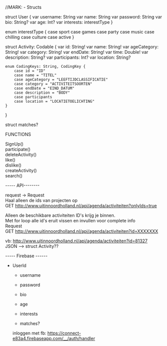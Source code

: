//MARK: - Structs

struct User {
    var username: String
    var name: String
    var password: String
    var bio: String?
    var age: Int?
    var interests: interestType
}

enum interestType {
    case sport
    case games
    case party
    case music
    case chilling
    case culture
    case active
}

struct Activity: Codable {
    var id: String!
    var name: String!
    var ageCategory: String!
    var category: String!
    var endDate: String!
    var time: Double!
    var description: String?
    var participants: Int?
    var location: String?

    enum CodingKeys: String, CodingKey {
        case id = "ID"
        case name = "TITEL"
        case ageCategory = "LEEFTIJDCLASSIFICATIE"
        case category = "ACTIVITEITSOORTEN"
        case endDate = "EIND_DATUM"
        case description = "BODY"
        case participants
        case location = "LOCATIETOELICHTING"
    }
}

struct matches?

FUNCTIONS  

SignUp()  
participate()  
deleteActivity()  
like()  
dislike()  
createActivity()  
search()  

----- API--------  

request -> Request  
Haal alleen de ids van projecten op  
GET http://www.uitinnoordholland.nl/api/agenda/activiteiten?onlyIds=true  

Alleen de beschikbare activiteiten ID's krijg je binnen.  
Met for loop alle id's eruit vissen en invullen voor complete info   
Request  
GET http://www.uitinnoordholland.nl/api/agenda/activiteiten?id=XXXXXXX  

vb: http://www.uitinnoordholland.nl/api/agenda/activiteiten?id=81327  
JSON --> struct Activity??  


----- Firebase ------
- UserId
  - username
  - password

  - bio
  - age
  - interests
  - matches?

  inloggen met fb:
  https://connect-e83a4.firebaseapp.com/__/auth/handler
